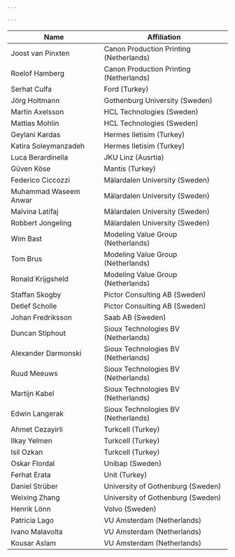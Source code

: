 ```yaml
---

---
```



|       Name           | Affiliation                           |
| ----------------     | ------------------------------------- |
|Joost van Pinxten     |Canon Production Printing (Netherlands)|
|Roelof Hamberg        |Canon Production Printing (Netherlands)|
|Serhat Culfa          | Ford (Turkey)                         |
|Jörg Holtmann         | Gothenburg University (Sweden)        |
| Martin Axelsson      | HCL Technologies (Sweden)             |
| Mattias Mohlin       | HCL Technologies (Sweden)             |
|Geylani Kardas        | Hermes Iletisim (Turkey)              |
|Katira Soleymanzadeh  | Hermes Iletisim (Turkey)              |
|Luca Berardinella     | JKU Linz (Ausrtia)                    |
|Güven Köse            | Mantis (Turkey)                       |
|Federico Ciccozzi     | Mälardalen University (Sweden)        |
|Muhammad Waseem Anwar | Mälardalen University (Sweden)        |
| Malvina Latifaj      | Mälardalen University (Sweden)        |
|Robbert Jongeling     | Mälardalen University (Sweden)        |
| Wim Bast             | Modeling Value Group (Netherlands)    |
|Tom Brus              | Modeling Value Group (Netherlands)    | 
|Ronald Krijgsheld     | Modeling Value Group (Netherlands)    |
|Staffan Skogby        | Pictor Consulting AB (Sweden)         |
| Detlef Scholle       | Pictor Consulting AB (Sweden)         |
| Johan Fredriksson    | Saab AB (Sweden)                      |
|Duncan Stiphout       | Sioux Technologies BV (Netherlands)   |  
|Alexander Darmonski   | Sioux Technologies BV (Netherlands)   | 
|Ruud Meeuws           | Sioux Technologies BV (Netherlands)   | 
|Martijn Kabel         | Sioux Technologies BV (Netherlands)   | 
|Edwin Langerak        | Sioux Technologies BV (Netherlands)   | 
|Ahmet Cezayirli       | Turkcell (Turkey)                     |
|Ilkay Yelmen          | Turkcell (Turkey)                     |
|Isil Ozkan            | Turkcell (Turkey)                     |	
|Oskar Flordal         | Unibap (Sweden)                       |
|Ferhat Erata          | Unit (Turkey)                         |
|Daniel Strüber        | University of Gothenburg (Sweden)     |  
|Weixing Zhang         | University of Gothenburg (Sweden)     |  
|Henrik Lönn           | Volvo (Sweden)                        |
|Patricia Lago         | VU Amsterdam (Netherlands)            |
|Ivano Malavolta       | VU Amsterdam (Netherlands)            |
|Kousar Aslam          | VU Amsterdam (Netherlands)            |
